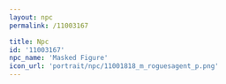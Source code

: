 ```yaml
---
layout: npc
permalink: /11003167

title: Npc
id: '11003167'
npc_name: 'Masked Figure'
icon_url: 'portrait/npc/11001818_m_roguesagent_p.png'
---
```

